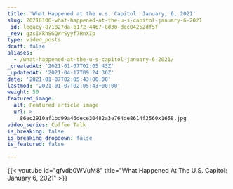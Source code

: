 ```yaml
---
title: 'What Happened at the u.s. Capitol: January, 6, 2021'
slug: 20210106-what-happened-at-the-u-s-capitol-january-6-2021
_id: legacy-871827da-b172-4467-8d30-dec04252df5f
_rev: gzsIxkhSGQWrSyyf7HnXIp
type: video_posts
draft: false
aliases:
  - /what-happened-at-the-u-s-capitol-january-6-2021/
_createdAt: '2021-01-07T02:05:43Z'
_updatedAt: '2021-04-17T09:24:36Z'
date: '2021-01-07T02:05:43+00:00'
lastmod: '2021-01-07T02:05:43+00:00'
weight: 50
featured_image:
  alt: Featured article image
  url: >-
    86ec2910af1bd99a46dece30482a3e764de8614f2560x1658.jpg
video_series: Coffee Talk
is_breaking: false
is_breaking_dropdown: false
is_featured: false

---
```

{{< youtube id="gfvdb0WVuM8" title="What Happened At The U.S. Capitol: January 6, 2021" >}}
